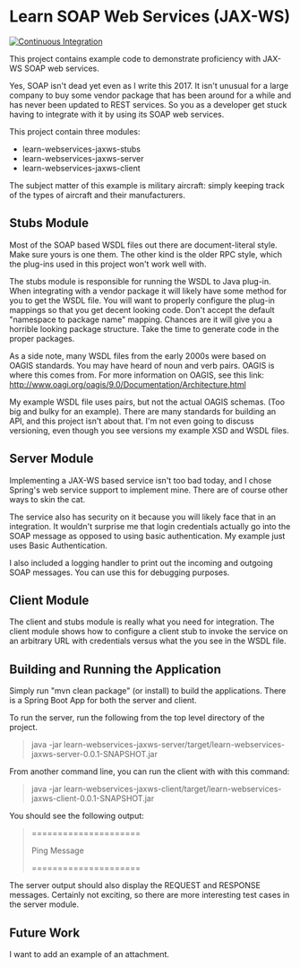 Learn SOAP Web Services (JAX-WS)
================================

[![Continuous Integration](https://github.com/mpuening/learn-webservices-jaxws/actions/workflows/ci.yml/badge.svg)](https://github.com/mpuening/learn-webservices-jaxws/actions/workflows/ci.yml)

This project contains example code to demonstrate proficiency with JAX-WS SOAP web services.

Yes, SOAP isn't dead yet even as I write this 2017. It isn't unusual for a large company to buy some
vendor package that has been around for a while and has never been updated to REST services. So you
as a developer get stuck having to integrate with it by using its SOAP web services.


This project contain three modules:
* learn-webservices-jaxws-stubs
* learn-webservices-jaxws-server
* learn-webservices-jaxws-client

The subject matter of this example is military aircraft: simply keeping track of the types of aircraft and
their manufacturers.

Stubs Module
------------
Most of the SOAP based WSDL files out there are document-literal style. Make sure yours is one them. The other
kind is the older RPC style, which the plug-ins used in this project won't work well with.
 
The stubs module is responsible for running the WSDL to Java plug-in. When integrating with a vendor package it will
likely have some method for you to get the WSDL file. You will want to properly configure the plug-in mappings
so that you get decent looking code. Don't accept the default "namespace to package name" mapping. Chances are
it will give you a horrible looking package structure. Take the time to generate code in the proper packages. 

As a side note, many WSDL files from the early 2000s were based on OAGIS standards. You may have heard of 
noun and verb pairs. OAGIS is where this comes from. For more information on OAGIS, see this link:
http://www.oagi.org/oagis/9.0/Documentation/Architecture.html

My example WSDL file uses pairs, but not the actual OAGIS schemas. (Too big and bulky for an example).
There are many standards for building an API, and this project isn't about that. I'm not even going to
discuss versioning, even though you see versions my example XSD and WSDL files.

Server Module
-------------
Implementing a JAX-WS based service isn't too bad today, and I chose Spring's web service support to implement
mine. There are of course other ways to skin the cat.

The service also has security on it because you will likely face that in an integration.  It wouldn't surprise
me that login credentials actually go into the SOAP message as opposed to using basic authentication. My example
just uses Basic Authentication.

I also included a logging handler to print out the incoming and outgoing SOAP messages. You can use this for
debugging purposes.

Client Module
-------------
The client and stubs module is really what you need for integration. The client module shows how to configure a client
stub to invoke the service on an arbitrary URL with credentials versus what the you see in the WSDL file.

Building and Running the Application
------------------------------------
Simply run "mvn clean package" (or install) to build the applications. There is a Spring Boot App for both the
server and client.

To run the server, run the following from the top level directory of the project.

> java -jar learn-webservices-jaxws-server/target/learn-webservices-jaxws-server-0.0.1-SNAPSHOT.jar

From another command line, you can run the client with with this command:

> java -jar learn-webservices-jaxws-client/target/learn-webservices-jaxws-client-0.0.1-SNAPSHOT.jar

You should see the following output:
> =====================
>
> Ping Message
>
> =====================


The server output should also display the REQUEST and RESPONSE messages. Certainly not exciting, so there are more interesting test cases in the server module.

Future Work
-----------
I want to add an example of an attachment.
